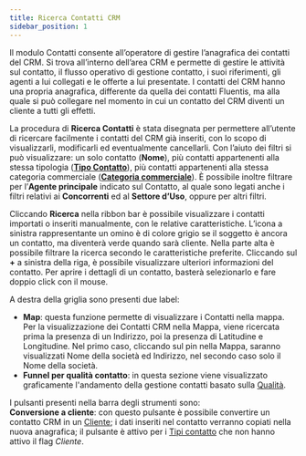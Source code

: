 ```yaml
---
title: Ricerca Contatti CRM
sidebar_position: 1
---
```


Il modulo Contatti consente all’operatore di gestire l’anagrafica dei contatti del CRM. Si trova all’interno dell’area CRM e permette di gestire le attività sul contatto, il flusso operativo di gestione contatto, i suoi riferimenti, gli agenti a lui collegati e le offerte a lui presentate.
I contatti del CRM hanno una propria anagrafica, differente da quella dei contatti Fluentis, ma alla quale si può collegare nel momento in cui un contatto del CRM diventi un cliente a tutti gli effetti.

La procedura di **Ricerca Contatti** è stata disegnata per permettere all’utente di ricercare facilmente i contatti del CRM già inseriti, con lo scopo di visualizzarli, modificarli ed eventualmente cancellarli.
Con l’aiuto dei filtri si può visualizzare: un solo contatto (**Nome**), più contatti appartenenti alla stessa tipologia ([**Tipo Contatto**](/docs/configurations/tables/crm/contacts/contact-type/)), più contatti appartenenti alla stessa categoria commerciale ([**Categoria commerciale**](/docs/configurations/tables/crm/contacts/commercial-category/)). È possibile inoltre filtrare per l’**Agente principale** indicato sul Contatto, al quale sono legati anche i filtri relativi ai **Concorrenti** ed al **Settore d’Uso**, oppure per altri filtri.

Cliccando **Ricerca** nella ribbon bar è possibile visualizzare i contatti importati o inseriti manualmente, con le relative caratteristiche.
L’icona a sinistra rappresentante un omino è di colore grigio se il soggetto è ancora un contatto, ma diventerà verde quando sarà cliente.
Nella parte alta è possibile filtrare la ricerca secondo le caratteristiche preferite. Cliccando sul **+** a sinistra della riga, è possibile visualizzare ulteriori informazioni del contatto. 
Per aprire i dettagli di un contatto, basterà selezionarlo e fare doppio click con il mouse.       

A destra della griglia sono presenti due label:
- **Map**: questa funzione permette di visualizzare i Contatti nella mappa. Per la visualizzazione dei Contatti CRM nella Mappa, viene ricercata prima la presenza di un Indirizzo, poi la presenza di Latitudine e Longitudine. Nel primo caso, cliccando sul pin nella Mappa, saranno visualizzati Nome della società ed Indirizzo, nel secondo caso solo il Nome della società.     
- **Funnel per qualità contatto**: in questa sezione viene visualizzato graficamente l'andamento della gestione contatti basato sulla [Qualità](/docs/configurations/tables/crm/contacts/contact-quality).

I pulsanti presenti nella barra degli strumenti sono:       
**Conversione a cliente**: con questo pulsante è possibile convertire un contatto CRM in un [Cliente](/docs/erp-home/registers/contacts/create-new-contact/general); i dati inseriti nel contatto verranno copiati nella nuova anagrafica; il pulsante è attivo per i [Tipi contatto](/docs/configurations/tables/crm/contacts/contact-type) che non hanno attivo il flag *Cliente*.


